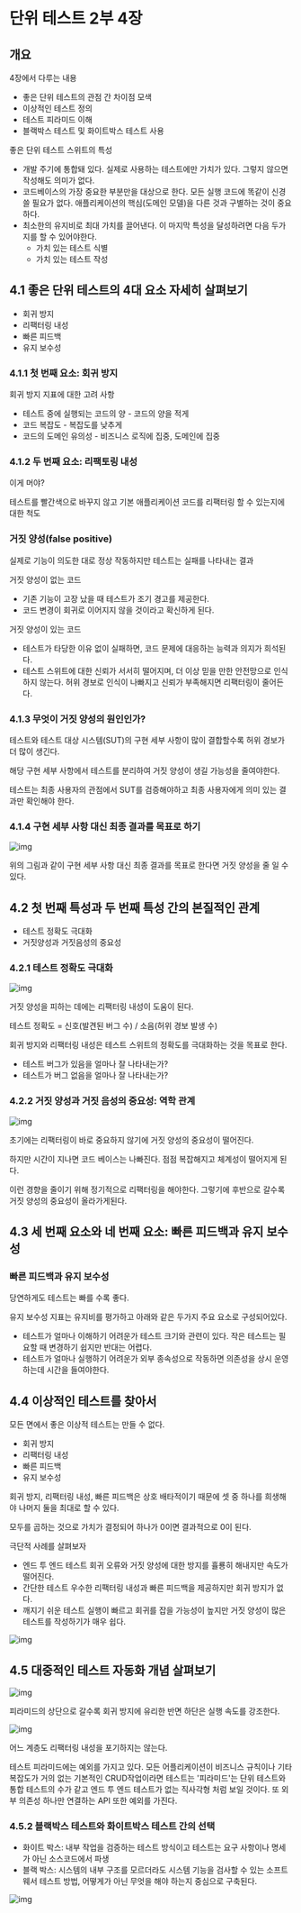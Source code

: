 # 단위 테스트 2부 4장

## 개요

4장에서 다루는 내용

- 좋은 단위 테스트의 관점 간 차이점 모색
- 이상적인 테스트 정의
- 테스트 피라미드 이해
- 블랙박스 테스트 및 화이트박스 테스트 사용

좋은 단위 테스트 스위트의 특성

- 개발 주기에 통합돼 있다. 실제로 사용하는 테스트에만 가치가 있다. 그렇지 않으면 작성해도 의미가 없다.
- 코드베이스의 가장 중요한 부분만을 대상으로 한다. 모든 실행 코드에 똑같이 신경 쓸 필요가 없다. 애플리케이션의 핵심(도메인 모델)을 다른 것과 구별하는 것이 중요하다.
- 최소한의 유지비로 최대 가치를 끌어낸다. 이 마지막 특성을 달성하려면 다음 두가지를 할 수 있어야한다.
    - 가치 있는 테스트 식별
    - 가치 있는 테스트 작성

## 4.1 좋은 단위 테스트의 4대 요소 자세히 살펴보기

- 회귀 방지
- 리팩터링 내성
- 빠른 피드백
- 유지 보수성

### 4.1.1 첫 번째 요소: 회귀 방지

회귀 방지 지표에 대한 고려 사항

- 테스트 중에 실행되는 코드의 양 - 코드의 양을 적게
- 코드 복잡도 - 복잡도를 낮추게
- 코드의 도메인 유의성 - 비즈니스 로직에 집중, 도메인에 집중

### 4.1.2 두 번째 요소: 리팩토링 내성

이게 머야? 

테스트를 빨간색으로 바꾸지 않고 기본 애플리케이션 코드를 리팩터링 할 수 있는지에 대한 척도

### 거짓 양성(false positive)

실제로 기능이 의도한 대로 정상 작동하지만 테스트는 실패를 나타내는 결과

거짓 양성이 없는 코드

- 기존 기능이 고장 났을 때 테스트가 조기 경고를 제공한다.
- 코드 변경이 회귀로 이어지지 않을 것이라고 확신하게 된다.

거짓 양성이 있는 코드

- 테스트가 타당한 이유 없이 실패하면, 코드 문제에 대응하는 능력과 의지가 희석된다.
- 테스트 스위트에 대한 신뢰가 서서히 떨어지며, 더 이상 믿을 만한 안전망으로 인식하지 않는다.
허위 경보로 인식이 나빠지고 신뢰가 부족해지면 리팩터링이 줄어든다.

### 4.1.3 무엇이 거짓 양성의 원인인가?

테스트와 테스트 대상 시스템(SUT)의 구현 세부 사항이 많이 결합할수록 허위 경보가 더 많이 생긴다.

해당 구현 세부 사항에서 테스트를 분리하여 거짓 양성이 생길 가능성을 줄여야한다.

테스트는 최종 사용자의 관점에서 SUT를 검증해야하고 최종 사용자에게 의미 있는 결과만 확인해야 한다.

### 4.1.4 구현 세부 사항 대신 최종 결과를 목표로 하기

![img](imgs/1.png)

위의 그림과 같이 구현 세부 사항 대신 최종 결과를 목표로 한다면 거짓 양성을 줄 일 수 있다.

## 4.2 첫 번째 특성과 두 번째 특성 간의 본질적인 관계

- 테스트 정확도 극대화
- 거짓양성과 거짓음성의 중요성

### 4.2.1 테스트 정확도 극대화

![img](imgs/2.png)

거짓 양성을 피하는 데에는 리팩터링 내성이 도움이 된다.

테스트 정확도 = 신호(발견된 버그 수) / 소음(허위 경보 발생 수)

회귀 방지와 리팩터링 내성은 테스트 스위트의 정확도를 극대화하는 것을 목표로 한다.

- 테스트 버그가 있음을 얼마나 잘 나타내는가?
- 테스트가 버그 없음을 얼마나 잘 나타내는가?

### 4.2.2 거짓 양성과 거짓 음성의 중요성: 역학 관계

![img](imgs/3.png)

초기에는 리팩터링이 바로 중요하지 않기에 거짓 양성의 중요성이 떨어진다.

하지만 시간이 지나면 코드 베이스는 나빠진다. 점점 복잡해지고 체계성이 떨어지게 된다.

이런 경향을 줄이기 위해 정기적으로 리팩터링을 해야한다. 그렇기에 후반으로 갈수록 거짓 양성의 중요성이 올라가게된다.

## 4.3 세 번째 요소와 네 번째 요소: 빠른 피드백과 유지 보수성

### 빠른 피드백과 유지 보수성

당연하게도 테스트는 빠를 수록 좋다.

유지 보수성 지표는 유지비를 평가하고 아래와 같은 두가지 주요 요소로 구성되어있다.

- 테스트가 얼마나 이해하기 어려운가
테스트 크기와 관련이 있다. 작은 테스트는 필요할 때 변경하기 쉽지만 반대는 어렵다.
- 테스트가 얼마나 실행하기 어려운가
외부 종속성으로 작동하면 의존성을 상시 운영하는데 시간을 들여야한다.

## 4.4 이상적인 테스트를 찾아서

모든 면에서 좋은 이상적 테스트는 만들 수 없다.

- 회귀 방지
- 리팩터링 내성
- 빠른 피드백
- 유지 보수성

회귀 방지, 리팩터링 내성, 빠른 피드백은 상호 배타적이기 때문에 셋 중 하나를 희생해야 나머지 둘을 최대로 할 수 있다.

모두를 곱하는 것으로 가치가 결정되어 하나가 0이면 결과적으로 0이 된다.

극단적 사례를 살펴보자

- 엔드 투 엔드 테스트
회귀 오류와 거짓 양성에 대한 방지를 휼룡히 해내지만 속도가 떨어진다.
- 간단한 테스트
우수한 리팩터링 내성과 빠른 피드백을 제공하지만 회귀 방지가 없다.
- 깨지기 쉬운 테스트
실행이 빠르고 회귀를 잡을 가능성이 높지만 거짓 양성이 많은 테스트를 작성하기가 매우 쉽다.

![img](imgs/4.png)

## 4.5 대중적인 테스트 자동화 개념 살펴보기

![img](imgs/5.png)

피라미드의 상단으로 갈수록 회귀 방지에 유리한 반면 하단은 실행 속도를 강조한다.

![img](imgs/6.png)

어느 계층도 리팩터링 내성을 포기하지는 않는다.

테스트 피라미드에는 예외를 가지고 있다. 모든 어플리케이션이 비즈니스 규칙이나 기타 복잡도가 거의 없는 기본적인 CRUD작업이라면 테스트는 '피라미드'는 단위 테스트와 통합 테스트의 수가 같고 엔드 투 엔드 테스트가 없는 직사각형 처럼 보일 것이다.
또 외부 의존성 하나만 연결하는 API 또한 예외를 가진다.

### 4.5.2 블랙박스 테스트와 화이트박스 테스트 간의 선택

- 화이트 박스: 내부 작업을 검증하는 테스트 방식이고 테스트는 요구 사항이나 명세가 아닌 소스코드에서 파생
- 블랙 박스: 시스템의 내부 구조를 모르더라도 시스템 기능을 검사할 수 있는 소프트웨서 테스트 방법, 어떻게가 아닌 무엇을 해야 하는지 중심으로 구축된다.

![img](imgs/7.png)